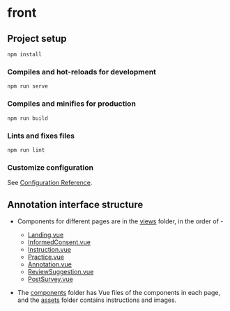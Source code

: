 # front

## Project setup
```
npm install
```

### Compiles and hot-reloads for development
```
npm run serve
```

### Compiles and minifies for production
```
npm run build
```

### Lints and fixes files
```
npm run lint
```

### Customize configuration
See [Configuration Reference](https://cli.vuejs.org/config/).


## Annotation interface structure
* Components for different pages are in the [views](./src/views) folder, in the order of -
  * [Landing.vue](./src/views/Landing.vue)
  * [InformedConsent.vue](./src/views/InformedConsent.vue)
  * [Instruction.vue](./src/views/Instruction.vue)
  * [Practice.vue](./src/views/Practice.vue)
  * [Annotation.vue](./src/views/Annotation.vue)
  * [ReviewSuggestion.vue](./src/views/ReviewSuggestion.vue)
  * [PostSurvey.vue](./src/views/PostSurvey.vue)


* The [components](./src/components) folder has Vue files of the components in each page, and the [assets](./src/assets) folder contains instructions and images.
